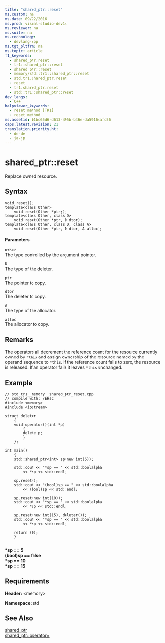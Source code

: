 ```yaml
---
title: "shared_ptr::reset"
ms.custom: na
ms.date: 09/22/2016
ms.prod: visual-studio-dev14
ms.reviewer: na
ms.suite: na
ms.technology: 
  - devlang-cpp
ms.tgt_pltfrm: na
ms.topic: article
f1_keywords: 
  - shared_ptr.reset
  - tr1::shared_ptr::reset
  - shared_ptr::reset
  - memory/std::tr1::shared_ptr::reset
  - std.tr1.shared_ptr.reset
  - reset
  - tr1.shared_ptr.reset
  - std::tr1::shared_ptr::reset
dev_langs: 
  - C++
helpviewer_keywords: 
  - reset method [TR1]
  - reset method
ms.assetid: b1bc65d6-d613-495b-b46e-da59164afc56
caps.latest.revision: 21
translation.priority.ht: 
  - de-de
  - ja-jp
---
```

# shared_ptr::reset
Replace owned resource.  
  
## Syntax  
  
```  
void reset();  
template<class Other>  
    void reset(Other *ptr;);  
template<class Other, class D>  
    void reset(Other *ptr, D dtor);  
template<class Other, class D, class A>  
    void reset(Other *ptr, D dtor, A alloc);  
```  
  
#### Parameters  
 `Other`  
 The type controlled by the argument pointer.  
  
 `D`  
 The type of the deleter.  
  
 `ptr`  
 The pointer to copy.  
  
 `dtor`  
 The deleter to copy.  
  
 `A`  
 The type of the allocator.  
  
 `alloc`  
 The allocator to copy.  
  
## Remarks  
 The operators all decrement the reference count for the resource currently owned by `*this` and assign ownership of the resource named by the operand sequence to `*this`. If the reference count falls to zero, the resource is released. If an operator fails it leaves `*this` unchanged.  
  
## Example  
  
```  
// std_tr1__memory__shared_ptr_reset.cpp   
// compile with: /EHsc   
#include <memory>   
#include <iostream>   
  
struct deleter   
    {   
    void operator()(int *p)   
        {   
        delete p;   
        }   
    };   
  
int main()   
    {   
    std::shared_ptr<int> sp(new int(5));   
  
    std::cout << "*sp == " << std::boolalpha   
        << *sp << std::endl;   
  
    sp.reset();   
    std::cout << "(bool)sp == " << std::boolalpha   
        << (bool)sp << std::endl;   
  
    sp.reset(new int(10));   
    std::cout << "*sp == " << std::boolalpha   
        << *sp << std::endl;   
  
    sp.reset(new int(15), deleter());   
    std::cout << "*sp == " << std::boolalpha   
        << *sp << std::endl;   
  
    return (0);   
    }  
  
```  
  
 **\*sp == 5**  
**(bool)sp == false**  
**\*sp == 10**  
**\*sp == 15**   
## Requirements  
 **Header:** <memory\>  
  
 **Namespace:** std  
  
## See Also  
 [shared_ptr](../vs140/shared_ptr-class.md)   
 [shared_ptr::operator=](../vs140/shared_ptr--operator=.md)
